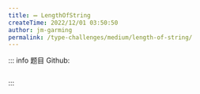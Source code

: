 ```yaml
---
title: ➖ LengthOfString
createTime: 2022/12/01 03:50:50
author: jm-garming
permalink: /type-challenges/medium/length-of-string/
---
```


::: info 题目
Github: []()

```ts

```

:::
